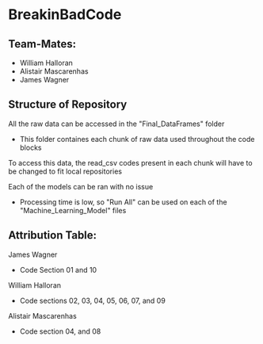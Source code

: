 # BreakinBadCode

## Team-Mates:
- William Halloran 
- Alistair Mascarenhas
- James Wagner

## Structure of Repository 
All the raw data can be accessed in the "Final_DataFrames" folder 
- This folder containes each chunk of raw data used throughout the code blocks 

To access this data, the read_csv codes present in each chunk will have to be changed to fit local repositories 

Each of the models can be ran with no issue
- Processing time is low, so "Run All" can be used on each of the "Machine_Learning_Model" files

## Attribution Table: 
James Wagner
- Code Section 01 and 10

William Halloran 
- Code sections 02, 03, 04, 05, 06, 07, and 09

Alistair Mascarenhas
- Code section 04, and 08